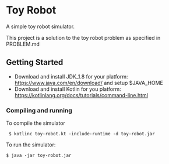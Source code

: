 # Toy Robot
A simple toy robot simulator.

This project is a solution to the toy robot problem as specified in PROBLEM.md

## Getting Started

* Download and install JDK_1.8 for your platform: https://www.java.com/en/download/ and setup $JAVA_HOME
* Download and install Kotlin for you platform: https://kotlinlang.org/docs/tutorials/command-line.html

### Compiling and running
To compile the simulator

``` $ kotlinc toy-robot.kt -include-runtime -d toy-robot.jar```

To run the simulator:

```$ java -jar toy-robot.jar```